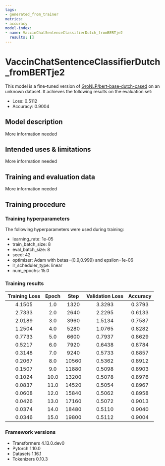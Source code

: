 ```yaml
---
tags:
- generated_from_trainer
metrics:
- accuracy
model-index:
- name: VaccinChatSentenceClassifierDutch_fromBERTje2
  results: []
---
```


<!-- This model card has been generated automatically according to the information the Trainer had access to. You
should probably proofread and complete it, then remove this comment. -->

# VaccinChatSentenceClassifierDutch_fromBERTje2

This model is a fine-tuned version of [GroNLP/bert-base-dutch-cased](https://huggingface.co/GroNLP/bert-base-dutch-cased) on an unknown dataset.
It achieves the following results on the evaluation set:
- Loss: 0.5112
- Accuracy: 0.9004

## Model description

More information needed

## Intended uses & limitations

More information needed

## Training and evaluation data

More information needed

## Training procedure

### Training hyperparameters

The following hyperparameters were used during training:
- learning_rate: 1e-05
- train_batch_size: 8
- eval_batch_size: 8
- seed: 42
- optimizer: Adam with betas=(0.9,0.999) and epsilon=1e-06
- lr_scheduler_type: linear
- num_epochs: 15.0

### Training results

| Training Loss | Epoch | Step  | Validation Loss | Accuracy |
|:-------------:|:-----:|:-----:|:---------------:|:--------:|
| 4.1505        | 1.0   | 1320  | 3.3293          | 0.3793   |
| 2.7333        | 2.0   | 2640  | 2.2295          | 0.6133   |
| 2.0189        | 3.0   | 3960  | 1.5134          | 0.7587   |
| 1.2504        | 4.0   | 5280  | 1.0765          | 0.8282   |
| 0.7733        | 5.0   | 6600  | 0.7937          | 0.8629   |
| 0.5217        | 6.0   | 7920  | 0.6438          | 0.8784   |
| 0.3148        | 7.0   | 9240  | 0.5733          | 0.8857   |
| 0.2067        | 8.0   | 10560 | 0.5362          | 0.8912   |
| 0.1507        | 9.0   | 11880 | 0.5098          | 0.8903   |
| 0.1024        | 10.0  | 13200 | 0.5078          | 0.8976   |
| 0.0837        | 11.0  | 14520 | 0.5054          | 0.8967   |
| 0.0608        | 12.0  | 15840 | 0.5062          | 0.8958   |
| 0.0426        | 13.0  | 17160 | 0.5072          | 0.9013   |
| 0.0374        | 14.0  | 18480 | 0.5110          | 0.9040   |
| 0.0346        | 15.0  | 19800 | 0.5112          | 0.9004   |


### Framework versions

- Transformers 4.13.0.dev0
- Pytorch 1.10.0
- Datasets 1.16.1
- Tokenizers 0.10.3
